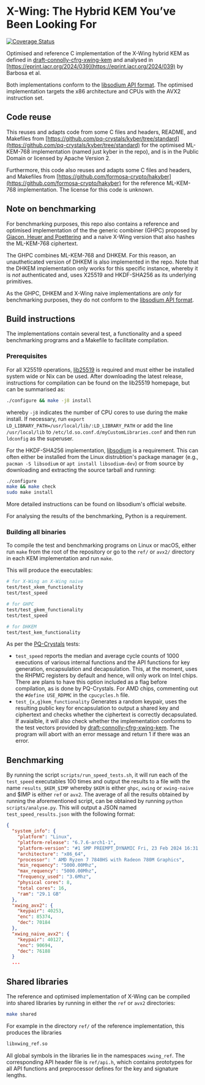# X-Wing: The Hybrid KEM You’ve Been Looking For

[![Coverage Status](https://coveralls.io/repos/github/JoaoDiogoDuarte/xwing/badge.svg?branch=main)](https://coveralls.io/github/JoaoDiogoDuarte/xwing?branch=main)

Optimised and reference C implementation of the X-Wing hybrid KEM as defined in [draft-connolly-cfrg-xwing-kem](https://datatracker.ietf.org/doc/draft-connolly-cfrg-xwing-kem/) and analysed in [https://eprint.iacr.org/2024/039](https://eprint.iacr.org/2024/039) by Barbosa et al.

Both implementations conform to the [libsodium API format](https://doc.libsodium.org/). 
The optimised implementation targets the x86 architecture and CPUs with the AVX2 instruction set. 

## Code reuse

This reuses and adapts code from some C files and headers, README, and Makefiles from [https://github.com/pq-crystals/kyber/tree/standard](https://github.com/pq-crystals/kyber/tree/standard) for the optimised ML-KEM-768 implementation (named just kyber in the repo), and is in the Public Domain or licensed by Apache Version 2. 

Furthermore, this code also reuses and adapts some C files and headers, and Makefiles from [https://github.com/formosa-crypto/hakyber](https://github.com/formosa-crypto/hakyber) for the reference ML-KEM-768 implementation. The license for this code is unknown.  

## Note on benchmarking

For benchmarking purposes, this repo also contains a reference and optimised implementation of the the generic combiner (GHPC) proposed by [Giacon, Heuer and Poettering](https://eprint.iacr.org/2018/024.pdf) and a naive X-Wing version that also hashes the ML-KEM-768 ciphertext. 

The GHPC combines ML-KEM-768 and DHKEM.
For this reason, an unautheticated version of DHKEM is also implemented in the repo. 
Note that the DHKEM implementation only works for this specific instance, whereby it is *not* authenticated and, uses X25519 and HKDF-SHA256 as its underlying primitives.

As the GHPC, DHKEM and X-Wing naive implementations are *only* for benchmarking purposes, they do not conform to the [libsodium API format](https://doc.libsodium.org/).

## Build instructions

The implementations contain several test, a functionality and a speed benchmarking programs and a Makefile to facilitate compilation.

### Prerequisites

For all X25519 operations, [lib25519](https://lib25519.cr.yp.to/) is required and must either be installed system wide or Nix can be used.
After downloading the latest release, instructions for compilation can be found on the lib25519 homepage, but can be summarised as:

```sh
./configure && make -j8 install
```
whereby `-j8` indicates the number of CPU cores to use during the make install.
If necessary, run `export LD_LIBRARY_PATH=/usr/local/lib/:LD_LIBRARY_PATH` or add the line `/usr/local/lib` to `/etc/ld.so.conf.d/myCustomLibraries.conf` and then run `ldconfig` as the superuser. 

For the HKDF-SHA256 implementation, [libsodium](https://doc.libsodium.org/) is a requirement.
This can often either be installed from the Linux distrubtion's package manager (e.g., `pacman -S libsodium` or `apt install libsodium-dev`) or from source by downloading and extracting the source tarball and running:

```sh
./configure
make && make check
sudo make install

```
More detailed instructions can be found on libsodium's official website.

For analysing the results of the benchmarking, Python is a requirement.

### Building all binaries

To compile the test and benchmarking programs on Linux or macOS, either run `make` from the root of the repository or go to the `ref/` or `avx2/` directory in each KEM implementation and run `make`.

This will produce the executables:

```sh
# for X-Wing an X-Wing naive
test/test_xkem_functionality
test/test_speed

# for GHPC
test/test_gkem_functionality
test/test_speed

# for DHKEM
test/test_kem_functionality
```

As per the [PQ-Crystals](https://github.com/pq-crystals/kyber) tests:

* `test_speed` reports the median and average cycle counts of 1000 executions of various internal functions 
  and the API functions for key generation, encapsulation and decapsulation. 
  This, at the moment, uses the RHPMC registers by default and hence, will only work on Intel chips. There are plans to have this option included as a flag before compilation, as is done by PQ-Crystals. For AMD chips, commenting out the `#define USE_RDPMC` in the `cpucycles.h` file.  
* `test_{x,g}kem_functionality`  Generates a random keypair, uses the resulting public key for encapsulation to output a shared key and ciphertext and checks whether the ciphertext is correctly decapsulated. 
  If avaialble, it will also check whether the implementation conforms to the test vectors provided by [draft-connolly-cfrg-xwing-kem](https://datatracker.ietf.org/doc/draft-connolly-cfrg-xwing-kem/).
  The program will abort with an error message and return 1 if there was an error.
  

## Benchmarking

By running the script `scripts/run_speed_tests.sh`, it will run each of the `test_speed` executables 100 times and output the results to a file with the name `results_$KEM_$IMP` whereby `$KEM` is either `ghpc`, `xwing` or `xwing-naive` and $IMP is either `ref` or `avx2`.
The average of all the results obtained by running the aforementioned script, can be obtained by running `python scripts/analyse.py`.
This will output a JSON named `test_speed_results.json` with the following format:

```json
{
  "system_info": {
    "platform": "Linux",
    "platform-release": "6.7.6-arch1-1",
    "platform-version": "#1 SMP PREEMPT_DYNAMIC Fri, 23 Feb 2024 16:31:48 +0000",
    "architecture": "x86_64",
    "processor": " AMD Ryzen 7 7840HS with Radeon 780M Graphics",
    "min_requency": "5000.00Mhz",
    "max_requency": "5000.00Mhz",
    "frequency_used": "3.6Mhz",
    "physical cores": 8,
    "total cores": 16,
    "ram": "29.1 GB"
  },
  "xwing_avx2": {
    "keypair": 40253,
    "enc": 85374,
    "dec": 70184
  },
  "xwing_naive_avx2": {
    "keypair": 40127,
    "enc": 90694,
    "dec": 76188
  }
  ...
```

## Shared libraries

The reference and optimised implementation of X-Wing can be compiled into shared libraries by running in either the `ref` or `avx2` directories:

```sh
make shared
```
For example in the directory `ref/` of the reference implementation, this produces the libraries

```sh
libxwing_ref.so
```

All global symbols in the libraries lie in the namespaces `xwing_ref`. The corresponding API header file is `ref/api.h`, which contains prototypes for all API functions and preprocessor defines for the key and signature lengths.